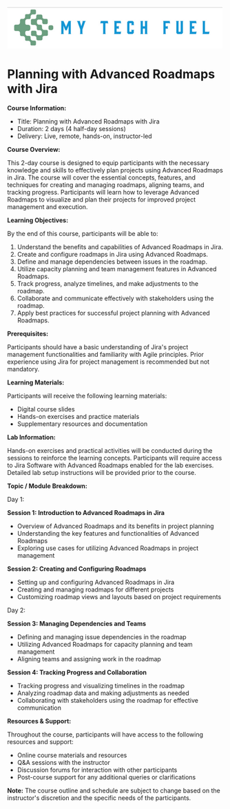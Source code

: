 ![My Tech Fuel](https://github.com/ProDataMan/MyTechFuel/blob/main/img/My%20Tech%20Fuel%20Logo.png)
# Planning with Advanced Roadmaps with Jira

**Course Information:**

- Title: Planning with Advanced Roadmaps with Jira
- Duration: 2 days (4 half-day sessions)
- Delivery: Live, remote, hands-on, instructor-led

**Course Overview:**

This 2-day course is designed to equip participants with the necessary knowledge and skills to effectively plan projects using Advanced Roadmaps in Jira. The course will cover the essential concepts, features, and techniques for creating and managing roadmaps, aligning teams, and tracking progress. Participants will learn how to leverage Advanced Roadmaps to visualize and plan their projects for improved project management and execution.

**Learning Objectives:**

By the end of this course, participants will be able to:

1. Understand the benefits and capabilities of Advanced Roadmaps in Jira.
2. Create and configure roadmaps in Jira using Advanced Roadmaps.
3. Define and manage dependencies between issues in the roadmap.
4. Utilize capacity planning and team management features in Advanced Roadmaps.
5. Track progress, analyze timelines, and make adjustments to the roadmap.
6. Collaborate and communicate effectively with stakeholders using the roadmap.
7. Apply best practices for successful project planning with Advanced Roadmaps.

**Prerequisites:**

Participants should have a basic understanding of Jira's project management functionalities and familiarity with Agile principles. Prior experience using Jira for project management is recommended but not mandatory.

**Learning Materials:**

Participants will receive the following learning materials:

- Digital course slides
- Hands-on exercises and practice materials
- Supplementary resources and documentation

**Lab Information:**

Hands-on exercises and practical activities will be conducted during the sessions to reinforce the learning concepts. Participants will require access to Jira Software with Advanced Roadmaps enabled for the lab exercises. Detailed lab setup instructions will be provided prior to the course.

**Topic / Module Breakdown:**

Day 1:

**Session 1: Introduction to Advanced Roadmaps in Jira**
- Overview of Advanced Roadmaps and its benefits in project planning
- Understanding the key features and functionalities of Advanced Roadmaps
- Exploring use cases for utilizing Advanced Roadmaps in project management

**Session 2: Creating and Configuring Roadmaps**
- Setting up and configuring Advanced Roadmaps in Jira
- Creating and managing roadmaps for different projects
- Customizing roadmap views and layouts based on project requirements

Day 2:

**Session 3: Managing Dependencies and Teams**
- Defining and managing issue dependencies in the roadmap
- Utilizing Advanced Roadmaps for capacity planning and team management
- Aligning teams and assigning work in the roadmap

**Session 4: Tracking Progress and Collaboration**
- Tracking progress and visualizing timelines in the roadmap
- Analyzing roadmap data and making adjustments as needed
- Collaborating with stakeholders using the roadmap for effective communication

**Resources & Support:**

Throughout the course, participants will have access to the following resources and support:

- Online course materials and resources
- Q&A sessions with the instructor
- Discussion forums for interaction with other participants
- Post-course support for any additional queries or clarifications

**Note:** The course outline and schedule are subject to change based on the instructor's discretion and the specific needs of the participants.
